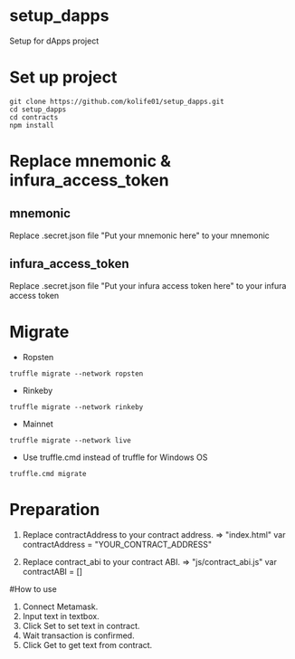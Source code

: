 # setup_dapps
Setup for dApps project

# Set up project
```
git clone https://github.com/kolife01/setup_dapps.git
cd setup_dapps
cd contracts
npm install
```

# Replace mnemonic & infura_access_token

## mnemonic
Replace .secret.json file "Put your mnemonic here" to your mnemonic

## infura_access_token
Replace .secret.json file "Put your infura access token here" to your infura access token


# Migrate
   - Ropsten
```
truffle migrate --network ropsten
```

   - Rinkeby
```
truffle migrate --network rinkeby
```

   - Mainnet
```
truffle migrate --network live
```

   - Use truffle.cmd instead of truffle for Windows OS
```
truffle.cmd migrate
```

# Preparation
1. Replace contractAddress to your contract address.
=> "index.html" var contractAddress = "YOUR_CONTRACT_ADDRESS"

2. Replace contract_abi to your contract ABI.
=> "js/contract_abi.js" var contractABI = []

#How to use
1. Connect Metamask.
2. Input text in textbox.
3. Click Set to set text in contract.
4. Wait transaction is confirmed.
5. Click Get to get text from contract.